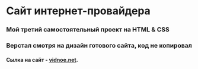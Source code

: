 # Сайт интернет-провайдера 
### Мой третий самостоятельный проект на HTML & CSS
### Верстал смотря на дизайн готового сайта, код не копировал

#### Сылка на сайт - [vidnoe.net](https://olirun.github.io/3-Project__Internet-provider-website/).
